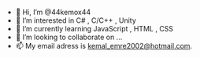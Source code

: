 - 👋 Hi, I’m @44kemox44
- 👀 I’m interested in C# , C/C++ , Unity
- 🌱 I’m currently learning JavaScript , HTML , CSS
- 💞️ I’m looking to collaborate on ...
- 📫 My email adress is kemal_emre2002@hotmail.com.

<!---
44kemox44/44kemox44 is a ✨ special ✨ repository because its `README.md` (this file) appears on your GitHub profile.
You can click the Preview link to take a look at your changes.
--->
